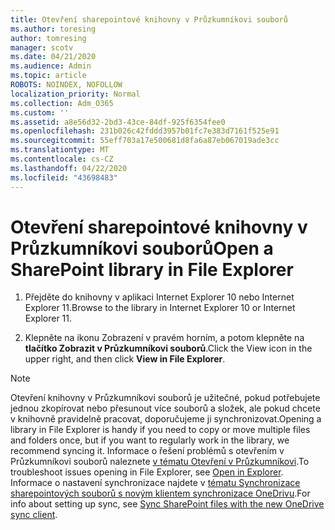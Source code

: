 ```yaml
---
title: Otevření sharepointové knihovny v Průzkumníkovi souborů
ms.author: toresing
author: tomresing
manager: scotv
ms.date: 04/21/2020
ms.audience: Admin
ms.topic: article
ROBOTS: NOINDEX, NOFOLLOW
localization_priority: Normal
ms.collection: Adm_O365
ms.custom: ''
ms.assetid: a8e56d32-2bd3-43ce-84df-925f6354fee0
ms.openlocfilehash: 231b026c42fddd3957b01fc7e383d7161f525e91
ms.sourcegitcommit: 55eff703a17e500681d8fa6a87eb067019ade3cc
ms.translationtype: MT
ms.contentlocale: cs-CZ
ms.lasthandoff: 04/22/2020
ms.locfileid: "43698483"
---
```

# <a name="open-a-sharepoint-library-in-file-explorer"></a><span data-ttu-id="0d875-102">Otevření sharepointové knihovny v Průzkumníkovi souborů</span><span class="sxs-lookup"><span data-stu-id="0d875-102">Open a SharePoint library in File Explorer</span></span>

1. <span data-ttu-id="0d875-103">Přejděte do knihovny v aplikaci Internet Explorer 10 nebo Internet Explorer 11.</span><span class="sxs-lookup"><span data-stu-id="0d875-103">Browse to the library in Internet Explorer 10 or Internet Explorer 11.</span></span> 
    
2. <span data-ttu-id="0d875-104">Klepněte na ikonu Zobrazení v pravém horním, a potom klepněte na **tlačítko Zobrazit v Průzkumníkovi souborů**.</span><span class="sxs-lookup"><span data-stu-id="0d875-104">Click the View icon in the upper right, and then click **View in File Explorer**.</span></span>
    
> [!NOTE]
> <span data-ttu-id="0d875-105">Otevření knihovny v Průzkumníkovi souborů je užitečné, pokud potřebujete jednou zkopírovat nebo přesunout více souborů a složek, ale pokud chcete v knihovně pravidelně pracovat, doporučujeme ji synchronizovat.</span><span class="sxs-lookup"><span data-stu-id="0d875-105">Opening a library in File Explorer is handy if you need to copy or move multiple files and folders once, but if you want to regularly work in the library, we recommend syncing it.</span></span> <span data-ttu-id="0d875-106">Informace o řešení problémů s otevřením v Průzkumníkovi souborů naleznete [v tématu Otevření v Průzkumníkovi](https://go.microsoft.com/fwlink/?linkid=871665).</span><span class="sxs-lookup"><span data-stu-id="0d875-106">To troubleshoot issues opening in File Explorer, see [Open in Explorer](https://go.microsoft.com/fwlink/?linkid=871665).</span></span> <span data-ttu-id="0d875-107">Informace o nastavení synchronizace najdete v [tématu Synchronizace sharepointových souborů s novým klientem synchronizace OneDrivu](https://go.microsoft.com/fwlink/?linkid=871666).</span><span class="sxs-lookup"><span data-stu-id="0d875-107">For info about setting up sync, see [Sync SharePoint files with the new OneDrive sync client](https://go.microsoft.com/fwlink/?linkid=871666).</span></span> 
  

